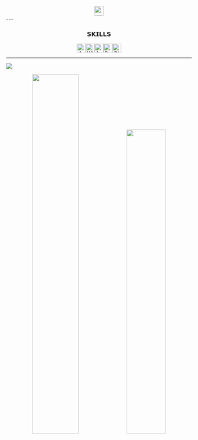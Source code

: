 <div align="center">
  <a href="https://beqibro.carrd.co/" target="_blank"><img src="https://img.shields.io/badge/MY WEBSITE-%23E50914.svg?style=for-the-badge&logo=pinboard&logoColor=white" height="26" alt="website"/></a>
</div>
---
<h3 align="center">𝗦𝗞𝗜𝗟𝗟𝗦</h3>

<div align="center"><!--
--><img src="https://img.shields.io/badge/Arch%20Linux-1793D1?style=for-the-badge&logo=archlinux&logoColor=black" height="24" alt="Arch Linux"/><!--
--><img src="https://custom-icon-badges.demolab.com/badge/Windows-BFE0F5?style=for-the-badge&logo=windows-logo&logoColor=white" height="24" alt="Windows"/><!--
--><img src="https://img.shields.io/badge/Android-34A853?style=for-the-badge&logo=android" height="24" alt="Android"/><!--
--><img src="https://img.shields.io/badge/Python-000000?style=for-the-badge&logo=python" height="24" alt="Python"/><!--
--><img src="https://custom-icon-badges.demolab.com/badge/Disnake-000000?style=for-the-badge&logo=discord-py" height="24" alt="Disnake"/><!--
--></div>

---
![](https://github-profile-trophy.vercel.app/?username=bequietbro&theme=monokai&no-frame=true&no-bg=false&margin-w=2)
<div align="center">
    <img width="50%" src="https://github-readme-stats.vercel.app/api?username=bequietbro&show_icons=true&theme=monokai&hide_title=true&hide_border=true"/>
    <img width="46%" src="https://github-readme-stats.vercel.app/api/top-langs/?username=bequietbro&layout=compact&theme=monokai&hide_border=true"/>
</div>

